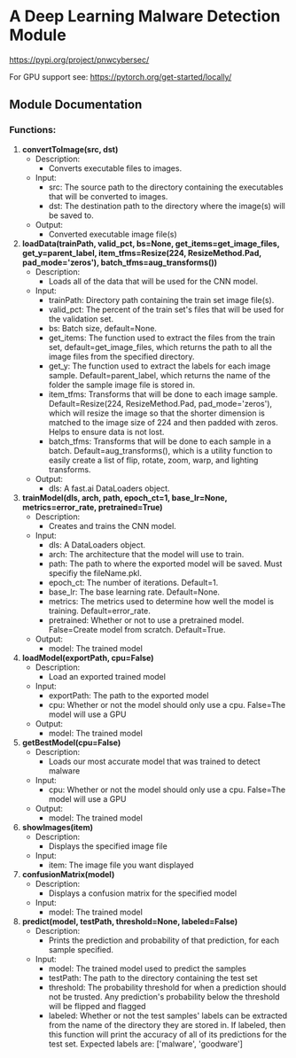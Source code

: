 # A Deep Learning Malware Detection Module
https://pypi.org/project/pnwcybersec/

For GPU support see: https://pytorch.org/get-started/locally/

## Module Documentation

### **Functions:**

1. **convertToImage(src, dst)**
     - Description:
       - Converts executable files to images.
     - Input:
       - src: The source path to the directory containing the executables that will be converted to images.
       - dst: The destination path to the directory where the image(s) will be saved to.
     - Output:
       - Converted executable image file(s)						
2. **loadData(trainPath, valid_pct, bs=None, get_items=get_image_files, get_y=parent_label, item_tfms=Resize(224, ResizeMethod.Pad, pad_mode='zeros'), batch_tfms=aug_transforms())**
     - Description:
       - Loads all of the data that will be used for the CNN model.
     - Input:
       - trainPath: Directory path containing the train set image file(s).
       - valid_pct: The percent of the train set's files that will be used for the validation set.
       - bs: Batch size, default=None.
       - get_items: The function used to extract the files from the train set, default=get_image_files, which returns the path to all the image files from the specified directory.
       - get_y: The function used to extract the labels for each image sample. Default=parent_label, which returns the name of the folder the sample image file is stored in.
       - item_tfms: Transforms that will be done to each image sample. Default=Resize(224, ResizeMethod.Pad, pad_mode='zeros'), which will resize the image so that the shorter dimension is matched to the image size of 224 and then padded with zeros. Helps to ensure data is not lost.
       - batch_tfms: Transforms that will be done to each sample in a batch. Default=aug_transforms(), which is a utility function to easily create a list of flip, rotate, zoom, warp, and lighting transforms.
     - Output:
       - dls: A fast.ai DataLoaders object.		
3. **trainModel(dls, arch, path, epoch_ct=1, base_lr=None, metrics=error_rate, pretrained=True)**
     - Description:
       - Creates and trains the CNN model.
     - Input:
       - dls: A DataLoaders object.
       - arch: The architecture that the model will use to train.
       - path: The path to where the exported model will be saved. Must specifiy the fileName.pkl.
       - epoch_ct: The number of iterations. Default=1.
       - base_lr: The base learning rate. Default=None.
       - metrics: The metrics used to determine how well the model is training. Default=error_rate.
       - pretrained: Whether or not to use a pretrained model. False=Create model from scratch. Default=True.
     - Output:
       - model: The trained model		
4. **loadModel(exportPath, cpu=False)**
     - Description:
       - Load an exported trained model
     - Input:
       - exportPath: The path to the exported model
       - cpu: Whether or not the model should only use a cpu. False=The model will use a GPU
     - Output:
       - model: The trained model		
5. **getBestModel(cpu=False)**
     - Description: 
       - Loads our most accurate model that was trained to detect malware
     - Input:
       - cpu: Whether or not the model should only use a cpu. False=The model will use a GPU
     - Output:
       - model: The trained model			
6. **showImages(item)**
     - Description:
       - Displays the specified image file
     - Input:
       - item: The image file you want displayed		
7. **confusionMatrix(model)**
     - Description:
       - Displays a confusion matrix for the specified model
     - Input:
       - model: The trained model		
8. **predict(model, testPath, threshold=None, labeled=False)**
     - Description:
       - Prints the prediction and probability of that prediction, for each sample specified. 
     - Input:
       - model: The trained model used to predict the samples
       - testPath: The path to the directory containing the test set
       - threshold: The probability threshold for when a prediction should not be trusted. Any prediction's probability below the threshold will be flipped and flagged
       - labeled: Whether or not the test samples' labels can be extracted from the name of the directory they are stored in. If labeled, then this function will print the accuracy of all of its predictions for the test set. Expected labels are: ['malware', 'goodware']
